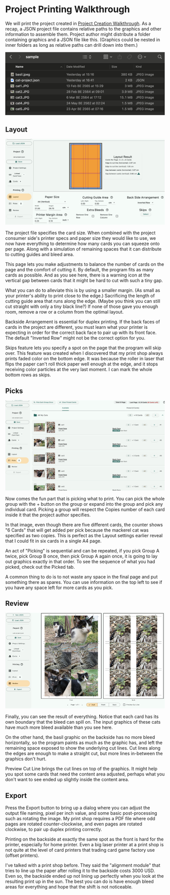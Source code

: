 # Project Printing Walkthrough

We will print the project created in [Project Creation Walkthrough](../create/create.md). As a recap, a JSON project file contains relative paths to the graphics and other information to assemble them. Project author might distribute a folder containing graphics and a JSON file like this. (Graphics could be nested in inner folders as long as relative paths can drill down into them.)

![Project Folder](image/project-folder.png)

## Layout

![Layout Tab](image/layout.png)

The project file specifies the card size. When combined with the project consumer side's printer specs and paper size they would like to use, we now have everything to determine how many cards you can squeeze onto per page. Along with a simulation of remaining spaces that it can distribute to cutting guides and bleed area.

This page lets you make adjustments to balance the number of cards on the page and the comfort of cutting it. By default, the program fits as many cards as possible. And as you see here, there is a warning icon at the vertical gap between cards that it might be hard to cut with such a tiny gap.

What you can do to alleviate this is by using a smaller margin. (As small as your printer's ability to print close to the edge.) Sacrificing the length of cutting guide area that runs along the edge. (Maybe you think you can still cut straight with only a tiny black line?) If none of those gave you enough room, remove a row or a column from the optimal layout.

Backside Arrangement is essential for duplex printing. If the back faces of cards in the project are different, you must learn what your printer is expecting in order for the correct back face to pair up with its front face. The default "Inverted Row" might not be the correct option for you.

Skips feature lets you specify a spot on the page that the program will skip over. This feature was created when I discovered that my print shop always prints faded color on the bottom edge. It was because the roller in laser that flips the paper can't roll thick paper well enough at the edge, and it stops receiving color particles at the very last moment. I can mark the whole bottom rows as skips.

## Picks

![Picks Tab](image/picks.png)

Now comes the fun part that is picking what to print. You can pick the whole group with the + button on the group or expand into the group and pick any individual card. Picking a group will respect the Copies number of each card inside it that the project author specifies.

In that image, even though there are five different cards, the counter shows "6 Cards" that will get added per pick because the mackerel cat was specified as two copies. This is perfect as the Layout settings earlier reveal that I could fit in six cards in a single A4 page.

An act of "Picking" is sequential and can be repeated, if you pick Group A twice, pick Group B once, then pick Group A again once, it is going to lay out graphics exactly in that order. To see the sequence of what you had picked, check out the Picked tab.

A common thing to do is to not waste any space in the final page and put something there as spares. You can use information on the top left to see if you have any space left for more cards as you pick.

## Review

![Review Tab](image/review.png)

Finally, you can see the result of everything. Notice that each card has its own boundary that the bleed can spill on. The input graphics of these cats have much more bleed available than you see here.

On the other hand, the basil graphic on the backside has no more bleed horizontally, so the program paints as much as the graphic has, and left the remaining space exposed to show the underlying cut lines. Cut lines along the edges are enough to make a straight cut, but more lines in-between the graphics don't hurt.

Preview Cut Line brings the cut lines on top of the graphics. It might help you spot some cards that need the content area adjusted, perhaps what you don't want to see ended up slightly inside the content area.

## Export

Press the Export button to bring up a dialog where you can adjust the output file naming, pixel per inch value, and some basic post-processing such as rotating the image. My print shop requires a PDF file where odd pages are rotated counter-clockwise, and even pages are rotated clockwise, to pair up duplex printing correctly. 

Printing on the backside at exactly the same spot as the front is hard for the printer, especially for home printer. Even a big laser printer at a print shop is not quite at the level of card printers that trading card game factory use (offset printers).

I've talked with a print shop before. They said the "alignment module" that tries to line up the paper after rolling it to the backside costs 3000 USD. Even so, the backside ended up not lining up perfectly when you look at the resulting print up in the sun. The best you can do is have enough bleed areas for everything and hope that the shift is not noticeable.
